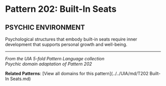# Pattern 202: Built-In Seats

## PSYCHIC ENVIRONMENT

Psychological structures that embody built-in seats require inner development that supports personal growth and well-being.

---

*From the UIA 5-fold Pattern Language collection*  
*Psychic domain adaptation of Pattern 202*

**Related Patterns**: [View all domains for this pattern](../../UIA/md/T202 Built-In Seats.md)